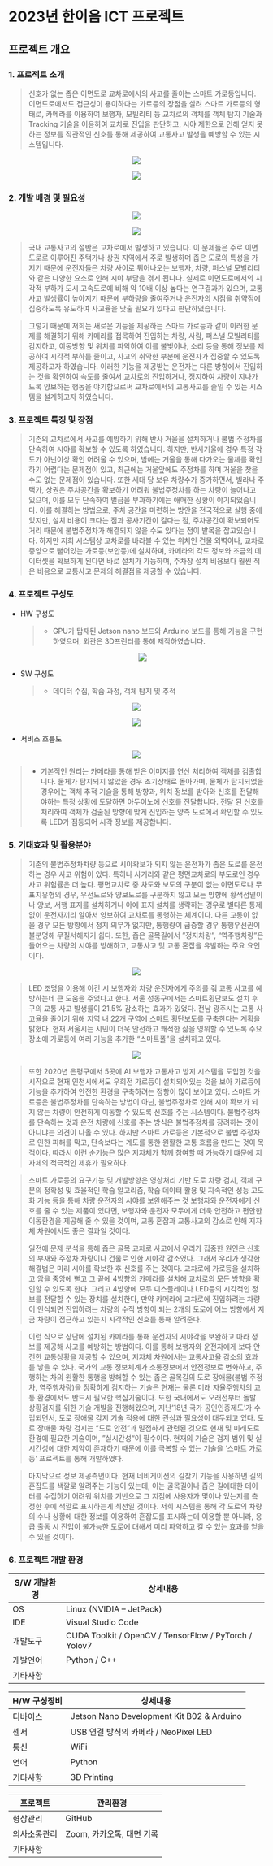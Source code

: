 # 2023년 한이음 ICT 프로젝트
## 프로젝트 개요
###  1. 프로젝트 소개

>  신호가 없는 좁은 이면도로 교차로에서의 사고를 줄이는 스마트 가로등입니다. 이면도로에서도 접근성이 용이하다는 가로등의 장점을 살려 스마트 가로등의 형태로, 카메라를 이용하여 보행자, 모빌리티 등 교차로의  객체를 객체 탐지 기술과 Tracking 기술을 이용하여 교차로 진입을 판단하고, 시야 제한으로 인해 얻지 못하는 정보를 직관적인 신호를 통해 제공하여 교통사고 발생을 예방할 수 있는 시스템입니다.


<p align="center">
<img src="https://github.com/Team-pi3/AI-Smart-Street-Lamp/assets/101693311/76522fd8-d44f-4bec-8094-235d0e554fb9">
</p>

<p align="center">
<img src="https://github.com/Team-pi3/AI-Smart-Street-Lamp/assets/101693311/5d2d6a84-2fe5-41f8-aa81-490591da8790">
</p>

### 2. 개발 배경 및 필요성

<p align="center">
  <img src="https://github.com/Team-pi3/AI-Smart-Street-Lamp/assets/101693311/94831932-6366-49ec-bccb-4c9b58feb4a1">
</p>


<p align="center">
  <img src="https://github.com/Team-pi3/AI-Smart-Street-Lamp/assets/101693311/0910bc4f-b6da-4190-9eaa-5ba70d1d1136">
</p>

> 국내 교통사고의 절반은 교차로에서 발생하고 있습니다. 이 문제들은 주로 이면도로로 이루어진 주택가나 상권 지역에서 주로 발생하며 좁은 도로의 특성을 가지기 때문에 운전자들은 차량 사이로 튀어나오는 보행자, 차량, 퍼스널 모빌리티와 같은 다양한 요소로 인해 시야 부담을 겪게 됩니다. 실제로 이면도로에서의 시각적 부하가 도시 고속도로에 비해 약 10배 이상 높다는 연구결과가 있으며, 교통사고 발생률이 높아지기 때문에 부하량을 줄여주거나 운전자의 시점을 취약점에 집중하도록 유도하여 사고율을 낮출 필요가 있다고 판단하였습니다.

> 그렇기 때문에 저희는 새로운 기능을 제공하는 스마트 가로등과 같이 이러한 문제를 해결하기 위해 카메라를 접목하여 진입하는 차량, 사람, 퍼스널 모빌리티를 감지하고, 이동방향 및 위치를 파악하여 이를 불빛이나, 소리 등을 통해 정보를 제공하여 시각적 부하를 줄이고, 사고의 취약한 부분에 운전자가 집중할 수 있도록 제공하고자 하였습니다. 이러한 기능을 제공받는 운전자는 다른 방향에서 진입하는 것을 확인하여 속도를 줄여서 교차로의 진입하거나, 정지하여 차량이 지나가도록 양보하는 행동을 야기함으로써 교차로에서의 교통사고를 줄일 수 있는 시스템을 설계하고자 하였습니다.

### 3. 프로젝트 특징 및 장점
> 기존의 교차로에서 사고를 예방하기 위해 반사 거울을 설치하거나 불법 주정차를 단속하여 시야를 확보할 수 있도록 하였습니다. 하지만, 반사거울에 경우 특정 각도가 아닌이상 확인 어려울 수 있으며, 밤에는 거울을 통해 다가오는 물체를 확인하기 어렵다는 문제점이 있고, 최근에는 거울앞에도 주정차를 하며 거울을 찾을 수도 없는 문제점이 있습니다.
 또한 세대 당 보유 차량수가 증가하면서, 빌라나 주택가, 상권은 주차공간을 확보하기 어려워 불법주정차를 하는 차량이 늘어나고 있으며, 이를 모두 단속하여 벌금을 부과하기에는 애매한 상황이 야기되었습니다.
 이를 해결하는 방법으로, 주차 공간을 마련하는 방안을 전국적으로 실행 중에 있지만, 설치 비용이 크다는 점과 공사기간이 길다는 점, 주차공간이 확보되어도 거리 때문에 불법주정차가 해결되지 않을 수도 있다는 점이 발목을 잡고있습니다. 
 하지만 저희 시스템상 교차로를 바라볼 수 있는 위치인 건물 외벽이나, 교차로 중앙으로 뻗어있는 가로등(보안등)에 설치하며, 카메라의 각도 정보와 조금의 데이터셋을 확보하게 된다면 바로 설치가 가능하며, 주차장 설치 비용보다 훨씬 적은 비용으로 교통사고 문제의 해결점을 제공할 수 있습니다.

### 4. 프로젝트 구성도
  * HW 구성도    
    > - GPU가 탑재된 Jetson nano 보드와 Arduino 보드를 통해 기능을 구현하였으며, 외관은 3D프린터를 통해 제작하였습니다.
    <p align="center">
      <img src="https://github.com/Team-pi3/AI-Smart-Street-Lamp/assets/101693311/7bd5560b-0fe9-4995-be3c-13b74bba5bf6">
    </p>

  * SW 구성도
    > - 데이터 수집, 학습 과정, 객체 탐지 및 추적 
   <p align="center">
     <img src="https://github.com/Team-pi3/AI-Smart-Street-Lamp/assets/101693311/514964d1-f329-4822-8c41-19da2e852677">
   </p>  

<p align="center">
  <img src="https://github.com/Team-pi3/AI-Smart-Street-Lamp/assets/101693311/9dcac0b0-a6a9-46a8-af48-2f503187dcc4">
</p>
    
  * 서비스 흐름도
<p align="center">
<img src="https://github.com/Team-pi3/AI-Smart-Street-Lamp/assets/101693311/8d84106c-e802-4a2d-8c32-1e1c80706201">
</p>

> - 기본적인 원리는 카메라를 통해 받은 이미지를 연산 처리하여 객체를 검출합니다. 물체가 탐지되지 않았을 경우 초기상태로 돌아가며, 물체가 탐지되었을 경우에는 객체 추적 기술을 통해 방향과, 위치 정보를 받아와 신호를 전달해야하는 특정 상황에 도달하면 아두이노에 신호를 전달합니다. 전달 된 신호를 처리하여 객체가 검출된 방향에 맞게 진입하는 양측 도로에서 확인할 수 있도록 LED가 점등되어 시각 정보를 제공합니다.


### 5. 기대효과 및 활용분야 
> 기존의 불법주정차차량 등으로 시야확보가 되지 않는 운전자가 좁은 도로를 운전하는 경우 사고 위험이 있다. 특히나 사거리와 같은 평면교차로의 부도로인 경우 사고 위험률은 더 높다.
평면교차로 중 차도와 보도의 구분이 없는 이면도로나 무표지유형의 경우, 우선도로와 양보도로를 구분하지 않고 모든 방향에 황색점멸이나 양보, 서행 표지를 설치하거나 아예 표지 설치를 생략하는 경우로 별다른 통제 없이 운전자끼리 알아서 양보하여 교차로를 통행하는 체계이다. 다른 교통이 없을 경우 모든 방향에서 정지 의무가 없지만, 통행량이 급증할 경우 통행우선권이 불분명해 무질서해지기 쉽다. 또한, 좁은 골목길에서 ”정지차량”, “역주행차량”은 들어오는 차량의 시야를 방해하고, 교통사고 및 교통 혼잡을 유발하는 주요 요인이다.

<p align="center">
<img src="https://github.com/Team-pi3/AI-Smart-Street-Lamp/assets/101693311/bb3c679d-2b8d-41a3-b737-913952b75914">
</p>

> LED 조명을 이용해 야간 시 보행자와 차량 운전자에게 주의를 줘 교통 사고를 예방하는데 큰 도움을 주었다고 한다. 서울 성동구에서는 스마트횡단보도 설치 후 구의 교통 사고 발생률이 21.5% 감소하는 효과가 있었다. 전남 광주시는 교통 사고율을 줄이기 위해 지역 내 22개 구역에 스마트 횡단보도를 구축한다는 계획을 밝혔다.
현재 서울시는 시민이 더욱 안전하고 쾌적한 삶을 영위할 수 있도록  주요 장소에 가로등에 여러 기능을 추가한 “스마트폴”을 설치하고 있다. 

<p align="center">
<img src="https://github.com/Team-pi3/AI-Smart-Street-Lamp/assets/101693311/380cb1df-ca68-4a8e-ad03-57233ccae80f">
</p>

> 또한 2020년 은평구에서 5곳에 AI 보행자 교통사고 방지 시스템을 도입한 것을 시작으로 현재 인천시에서도 우회전 가로등이 설치되어있는 것을 보아 가로등에 기능을 추가하여 안전한 환경을 구축하려는 정항이 많이 보이고 있다.
스마트 가로등은 불법주정차를 단속하는 방법이 아닌, 불법주정차로 인해 시야 확보가 되지 않는 차량이 안전하게 이동할 수 있도록 신호를 주는 시스템이다. 불법주정차를 단속하는 것과 운전 차량에 신호를 주는 방식은 불법주정차를 장려하는 것이 아니냐는 의견이 나올 수 있다. 하지만 스마트 가로등은 기본적으로 불법 주정차로 인한 피해를 막고, 단속보다는 계도를 통한 원활한 교통 흐름을 만드는 것이 목적이다. 따라서 이런 순기능은 많은 지자체가 함께 참여할 때 가능하기 떄문에 지자체의 적극적인 제휴가 필요하다.

> 스마트 가로등의 요구기능 및 개발방향은 영상처리 기반 도로 차량 검지, 객체 구분의 정확성 및 효율적인 학습 알고리즘, 학습 데이터 활용 및 지속적인 성능 고도화 기능 등을 통해 차량 운전자의 시야를 보완해주는 것
보행자와 운전자에게 신호를 줄 수 있는 제품이 있다면, 보행자와 운전자 모두에게 더욱 안전하고 편안한 이동환경을 제공해 줄 수 있을 것이며, 교통 혼잡과 교통사고의 감소로 인해 지자체 차원에서도 좋은 결과일 것이다.
> 
> 일전에 문제 분석을 통해 좁은 골목 교차로 사고에서 우리가 집중한 원인은 신호의 부재와 주정차 차량이나 건물로 인한 시야각 감소였다. 그래서 우리가 생각한 해결법은 미리 시야를 확보한 후 신호를 주는 것이다.  교차로에 가로등을 설치하고 암을 중앙에 뻗고 그 끝에 4방향의 카메라를 설치해 교차로의 모든 방향을 확인할 수 있도록 한다.  그리고 4방향에 모두 디스플레이나 LED등의 시각적인 정보를 전달할 수 있는 장치를 설치한다, 만약 카메라에 교차로에 진입하려는 차량이 인식되면 진입하려는 차량의 수직 방향이 되는 2개의 도로에 어느 방향에서 지금 차량이 접근하고 있는지 시각적인 신호를 통해 알려준다.

> 이런 식으로 상단에 설치된 카메라를 통해 운전자의 시야각을 보완하고 마라 정보를 제공해 사고를 예방하는 방법이다. 이를 통해 보행자와 운전자에게 보다 안전한 교통상황을 제공할 수 있으며, 지자체 차원에서는 교통사고율 감소의 효과를 낳을 수 있다. 
 국가의 교통 정보체계가 소통정보에서 안전정보로 변화하고, 주행하는 차의 원활한 통행을 방해할 수 있는 좁은 골목길의 도로 장애물(불법 주정차, 역주행차량)을 정확하게 검지하는 기술은 현재는 물론 미래 자율주행차의 교통 환경에서도 반드시 필요한 핵심기술이다.
또한 국내에서도 오래전부터 돌발 상황검지를 위한 기술 개발을 진행해왔으며, 지난‘18년 국가 공인인증제도’가 수립되면서, 도로 장애물 감지 기술 적용에 대한 관심과 필요성이 대두되고 있다.
도로 장애물 차량 검지는 “도로 안전”과 밀접하게 관련된 것으로 현재 및 미래도로 환경에 필요한 기술이며, ”실시간성“이 필수이다. 현재의 기술은 검지 범위 및 실시간성에 대한 제약이 존재하기 때문에 이를 극복할 수 있는 기술을 ‘스마트 가로등’ 프로젝트를 통해 개발하였다.

> 마지막으로 정보 제공측면이다. 현재 네비게이션의 길찾기 기능을 사용하면 길의 혼잡도를 색깔로 알려주는 기능이 있는데, 이는 골목길이나 좁은 길에대한 데이터를 수집하기 어려워 위치를 기반으로 그 지점에 사용자가 몇이나 있는지를 측정한 후에 색깔로 표시하는게 최선일 것이다. 저희 시스템을 통해 각 도로의 차량의 수나 상황에 대한 정보를 이용하여 혼잡도를 표시하는데 이용할 뿐 아니라, 응급 출동 시 진입이 불가능한 도로에 대해서 미리 파악하고 갈 수 있는 효과를 얻을 수 있을 것이다. 

### 6. 프로젝트 개발 환경
| **S/W**   개발환경         | 상세내용                                       |
| ------------- | ---------------------------------------------- |
|   OS   |  Linux (NVIDIA – JetPack)                  |
|       IDE        |  Visual Studio Code                       |
|       개발도구        | CUDA Toolkit / OpenCV / TensorFlow / PyTorch / Yolov7|
| 개발언어      | Python / C++                                  |
|     기타사항          |                                              |

| **H/W**  구성장비     |                상세내용                              |
| ------------- | ---------------------------------------------- |
| 디바이스      | Jetson Nano Development Kit B02 & Arduino |
| 센서          | USB 연결 방식의 카메라 / NeoPixel LED         |
| 통신          | WiFi                                         |
| 언어          | Python                                       |
|     기타사항          |                3D Printing                              |

| **프로젝트**    |                  관리환경                            |
| ------------- | ---------------------------------------------- |
|   형상관리    |  GitHub                             |
|      의사소통관리         |  Zoom, 카카오톡, 대면 기록        |
|     기타사항          |    

